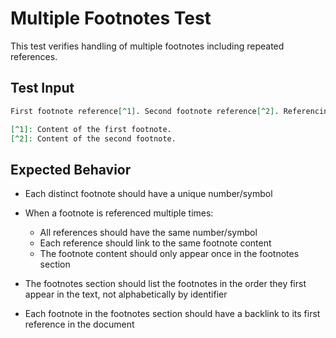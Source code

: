# Multiple Footnotes Test

This test verifies handling of multiple footnotes including repeated references.

## Test Input

```markdown
First footnote reference[^1]. Second footnote reference[^2]. Referencing the first footnote again[^1].

[^1]: Content of the first footnote.
[^2]: Content of the second footnote.
```

## Expected Behavior

- Each distinct footnote should have a unique number/symbol
- When a footnote is referenced multiple times:
  - All references should have the same number/symbol
  - Each reference should link to the same footnote content
  - The footnote content should only appear once in the footnotes section
  
- The footnotes section should list the footnotes in the order they first appear in the text, not alphabetically by identifier
- Each footnote in the footnotes section should have a backlink to its first reference in the document